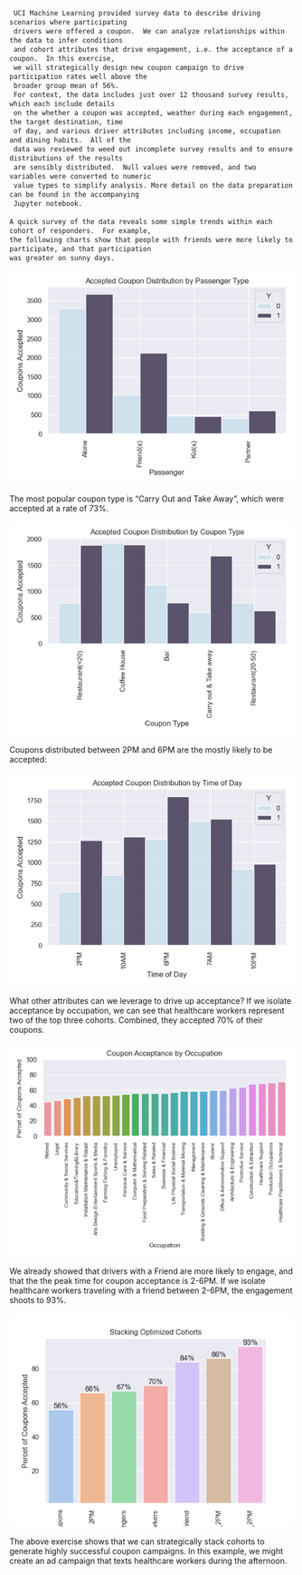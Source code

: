      UCI Machine Learning provided survey data to describe driving scenarios where participating 
     drivers were offered a coupon.  We can analyze relationships within the data to infer conditions 
     and cohort attributes that drive engagement, i.e. the acceptance of a coupon.  In this exercise, 
     we will strategically design new coupon campaign to drive participation rates well above the 
     broader group mean of 56%.
     For context, the data includes just over 12 thousand survey results, which each include details 
     on the whether a coupon was accepted, weather during each engagement, the target destination, time 
     of day, and various driver attributes including income, occupation and dining habits.  All of the 
     data was reviewed to weed out incomplete survey results and to ensure distributions of the results 
     are sensibly distributed.  Null values were removed, and two variables were converted to numeric 
     value types to simplify analysis. More detail on the data preparation can be found in the accompanying 
     Jupyter notebook.   
    
    A quick survey of the data reveals some simple trends within each cohort of responders.  For example, 
    the following charts show that people with friends were more likely to participate, and that participation 
    was greater on sunny days.

![alt text](https://github.com/JOSHUAGITBERG/Customer_Coupon/blob/main/images/passenger.png)

The most popular coupon type is “Carry Out and Take Away”, which were accepted at a rate of 73%.

![alt text](https://github.com/JOSHUAGITBERG/Customer_Coupon/blob/main/images/coupon.png)

Coupons distributed between 2PM and 6PM are the mostly likely to be accepted:

![alt text](https://github.com/JOSHUAGITBERG/Customer_Coupon/blob/main/images/time.png)

What other attributes can we leverage to drive up acceptance? If we isolate acceptance by occupation, we can see that healthcare workers represent two of the top three cohorts.  Combined, they accepted 70% of their coupons.  

![alt text](https://github.com/JOSHUAGITBERG/Customer_Coupon/blob/main/images/occupation.png)

We already showed that drivers with a Friend are more likely to engage, and that the the peak time for coupon acceptance is 2-6PM.  If we isolate healthcare workers traveling with a friend between 2-6PM, the engagement shoots to 93%.   

![alt text](https://github.com/JOSHUAGITBERG/Customer_Coupon/blob/main/images/summary.png)

The above exercise shows that we can strategically stack cohorts to generate highly successful coupon campaigns.  In this example, we might create an ad campaign that texts healthcare workers during the afternoon.   



